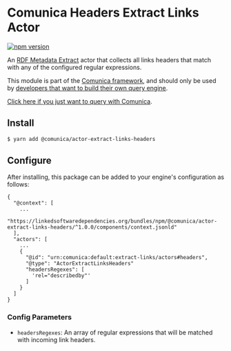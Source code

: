 # Comunica Headers Extract Links Actor

[![npm version](https://badge.fury.io/js/%40comunica%2Factor-extract-links-headers.svg)](https://www.npmjs.com/package/@comunica/actor-extract-links-headers)

An [RDF Metadata Extract](https://github.com/comunica/comunica/tree/master/packages/bus-extract-links) actor that
collects all links headers that match with any of the configured regular expressions.

This module is part of the [Comunica framework](https://github.com/comunica/comunica),
and should only be used by [developers that want to build their own query engine](https://comunica.dev/docs/modify/).

[Click here if you just want to query with Comunica](https://comunica.dev/docs/query/).

## Install

```bash
$ yarn add @comunica/actor-extract-links-headers
```

## Configure

After installing, this package can be added to your engine's configuration as follows:
```text
{
  "@context": [
    ...
    "https://linkedsoftwaredependencies.org/bundles/npm/@comunica/actor-extract-links-headers/^1.0.0/components/context.jsonld"
  ],
  "actors": [
    ...
    {
      "@id": "urn:comunica:default:extract-links/actors#headers",
      "@type": "ActorExtractLinksHeaders"
      "headersRegexes": [
        'rel="describedby"'
      ]
    }
  ]
}
```

### Config Parameters

* `headersRegexes`: An array of regular expressions that will be matched with incoming link headers.
